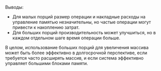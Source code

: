 Выводы:
- Для малых порций размер операции и накладные расходы на управление памятью незначительны, но частые операции могут привести к накоплению затрат.
- Для больших порций производительность может улучшиться, но в каждом отдельном шаге время операции больше.

В целом, использование больших порций для увеличения массива может быть более эффективно в долгосрочной перспективе, если требуется часто расширять массив, и если система эффективно управляет большими блоками памяти.